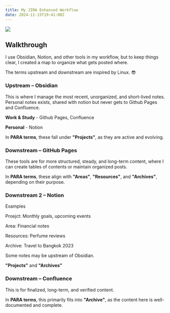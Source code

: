 ```yaml
---
title: My JIRA Enhanced Workflow
date: 2024-11-15T19:41:00Z
---
```


![](/assets/images/note.png)


## Walkthrough

I use Obsidian, Notion, and other tools in my workflow, but to keep things clear, I created a map to organize what gets posted where.

The terms upstream and downstream are inspired by Linux. 😎


### **Upstream – Obsidian**

This is where I manage the most recent, unorganized, and short-lived notes. Personal notes exists, shared with notion but never gets to Github Pages and Confluence.

**Work & Study** - Github Pages, Confluence

**Personal** - Notion 

In **PARA terms**, these fall under **"Projects"**, as they are active and evolving.

### **Downstream – GitHub Pages**

These tools are for more structured, steady, and long-term content, where I can create tables of contents or maintain organized posts.

In **PARA terms**, these align with **"Areas"**, **"Resources"**, and **"Archives"**, depending on their purpose.

### **Downstream 2 – Notion**

Examples

Proejct: Monthly goals, upcoming events

Area: Financial notes

Resources: Perfume reviews

Archive: Travel to Bangkok 2023

Some notes may be upstream of Obsidian.

**"Projects"** and **"Archives"**


### **Downstream – Confluence**

This is for finalized, long-term, and verified content.

In **PARA terms**, this primarily fits into **"Archive"**, as the content here is well-documented and complete.
